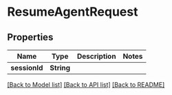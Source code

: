 # ResumeAgentRequest

## Properties
Name | Type | Description | Notes
------------ | ------------- | ------------- | -------------
**sessionId** | **String** |  | 

[[Back to Model list]](../README.md#documentation-for-models) [[Back to API list]](../README.md#documentation-for-api-endpoints) [[Back to README]](../README.md)


